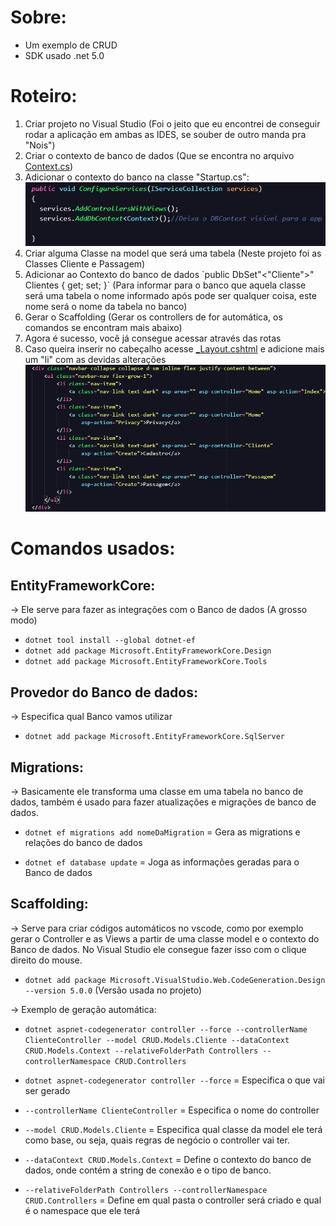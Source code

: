# Sobre:
  - Um exemplo de CRUD
  - SDK usado .net 5.0

# Roteiro:
  <ol>
    <li>Criar projeto no Visual Studio (Foi o jeito que eu encontrei de conseguir rodar a aplicação em ambas as IDES, se souber de outro manda pra "Nois")</li>
    <li>Criar o contexto de banco de dados (Que se encontra no arquivo <a href="./Models/Context.cs">Context.cs</a>)</li>
    <li>Adicionar o contexto do banco na classe "Startup.cs":
      <img src="Imagens/Startup-context.png">
     </li>
     <li>Criar alguma Classe na model que será uma tabela (Neste projeto foi as Classes Cliente e Passagem)</li>
     <li>Adicionar ao Contexto do banco de dados `public DbSet"<"Cliente">" Clientes { get; set; }` (Para informar para o banco que aquela classe será uma tabela o nome informado após <Cliente> pode ser qualquer coisa, este nome será o nome da tabela no banco)</li>
     <li>Gerar o Scaffolding (Gerar os controllers de for automática, os comandos se encontram mais abaixo)</li>
     <li>Agora é sucesso, você já consegue acessar através das rotas</li>
     <li>Caso queira inserir no cabeçalho acesse <a href="./Views/Shared/_Layout.cshtml">_Layout.cshtml</a> e adicione mais um "li" com as devidas alterações</li>
    <img src="Imagens/_Layout.png">
  </ol>

# Comandos usados:

  ## EntityFrameworkCore:
  -> Ele serve para fazer as integrações com o Banco de dados (A grosso modo)

  - `dotnet tool install --global dotnet-ef`
  - `dotnet add package Microsoft.EntityFrameworkCore.Design`
  - `dotnet add package Microsoft.EntityFrameworkCore.Tools`

  ## Provedor do Banco de dados:
  -> Especifica qual Banco vamos utilizar

  - `dotnet add package Microsoft.EntityFrameworkCore.SqlServer`
  
  ## Migrations:
  -> Basicamente ele transforma uma classe em uma tabela no banco de dados, também é usado para fazer atualizações e migrações de banco de dados.

  - `dotnet ef migrations add nomeDaMigration` = Gera as migrations e relações do banco de dados

  - `dotnet ef database update` = Joga as informações geradas para o Banco de dados


  ## Scaffolding:
  -> Serve para criar códigos automáticos no vscode, como por exemplo gerar o Controller e as Views a partir de uma classe model e o contexto do Banco de dados. No Visual Studio ele consegue fazer isso com o clique direito do mouse.

  - `dotnet add package Microsoft.VisualStudio.Web.CodeGeneration.Design --version 5.0.0` (Versão usada no projeto)

  -> Exemplo de geração automática:
  - `dotnet aspnet-codegenerator controller --force --controllerName ClienteController --model CRUD.Models.Cliente --dataContext CRUD.Models.Context --relativeFolderPath Controllers --controllerNamespace CRUD.Controllers `
  
  - `dotnet aspnet-codegenerator controller --force` = Especifica o que vai ser gerado
  - `--controllerName ClienteController` = Especifica o nome do controller  
  - `--model CRUD.Models.Cliente` = Especifica qual classe da model ele terá como base, ou seja, quais regras de negócio o controller vai ter.
  - `--dataContext CRUD.Models.Context` = Define o contexto do banco de dados, onde contém a string de conexão e o tipo de banco. 
  - `--relativeFolderPath Controllers --controllerNamespace CRUD.Controllers` = Define em qual pasta o controller será criado e qual é o namespace que ele terá 
